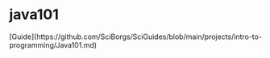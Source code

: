 # java101
<div>
</div>
[Guide](https://github.com/SciBorgs/SciGuides/blob/main/projects/intro-to-programming/Java101.md)
